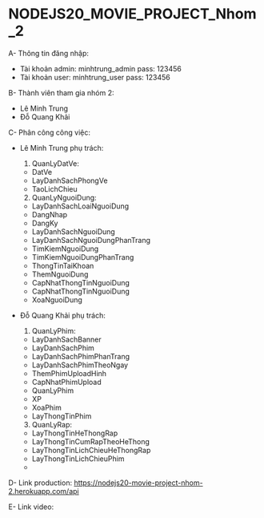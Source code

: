 # NODEJS20_MOVIE_PROJECT_Nhom_2

A- Thông tin đăng nhập:
  * Tài khoản admin: minhtrung_admin pass: 123456
  * Tài khoản user: minhtrung_user pass: 123456
  
B- Thành viên tham gia nhóm 2: 
 * Lê Minh Trung
 * Đỗ Quang Khải
 
C- Phân công công việc:
 * Lê Minh Trung phụ trách:
    1. QuanLyDatVe:
      - DatVe
      - LayDanhSachPhongVe
      - TaoLichChieu
    2. QuanLyNguoiDung:
      - LayDanhSachLoaiNguoiDung
      - DangNhap
      - DangKy
      - LayDanhSachNguoiDung
      - LayDanhSachNguoiDungPhanTrang
      - TimKiemNguoiDung
      - TimKiemNguoiDungPhanTrang
      - ThongTinTaiKhoan
      - ThemNguoiDung
      - CapNhatThongTinNguoiDung
      - CapNhatThongTinNguoiDung
      - XoaNguoiDung
    
 * Đỗ Quang Khải phụ trách:
    1. QuanLyPhim:
      - LayDanhSachBanner
      - LayDanhSachPhim
      - LayDanhSachPhimPhanTrang
      - LayDanhSachPhimTheoNgay
      - ThemPhimUploadHinh
      - CapNhatPhimUpload
      - QuanLyPhim
      - XP
      - XoaPhim
      - LayThongTinPhim
    3. QuanLyRap:
      - LayThongTinHeThongRap
      - LayThongTinCumRapTheoHeThong
      - LayThongTinLichChieuHeThongRap
      - LayThongTinLichChieuPhim
      - 
D- Link production:
    https://nodejs20-movie-project-nhom-2.herokuapp.com/api
    
E- Link video:

    
    
